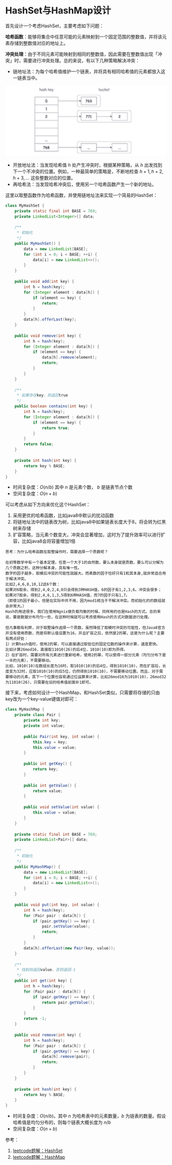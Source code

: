 # HashSet与HashMap设计


首先设计一个考虑HashSet，主要考虑如下问题：

**哈希函数**：能够将集合中任意可能的元素映射到一个固定范围的整数值，并将该元素存储到整数值对应的地址上。

**冲突处理**：由于不同元素可能映射到相同的整数值，因此需要在整数值出现「冲突」时，需要进行冲突处理。总的来说，有以下几种策略解决冲突：

- 链地址法：为每个哈希值维护一个链表，并将具有相同哈希值的元素都放入这一链表当中。

![](assets/*LeetCode练习题：哈希表/链地址法.png)

- 开放地址法：当发现哈希值 $h$ 处产生冲突时，根据某种策略，从 $h$ 出发找到下一个不冲突的位置。例如，一种最简单的策略是，不断地检查 $h+1,h+2,h+3,…$ 这些整数对应的位置。
- 再哈希法：当发现哈希冲突后，使用另一个哈希函数产生一个新的地址。

这里以取整函数作为哈希函数，并使用链地址法来实现一个简易的HashSet：

```java
class MyHashSet {
    private static final int BASE = 769;
    private LinkedList<Integer>[] data;

    /**
     * 初始化
     */
    public MyHashSet() {
        data = new LinkedList[BASE];
        for (int i = 0; i < BASE; ++i) {
            data[i] = new LinkedList<>();
        }
    }

    public void add(int key) {
        int h = hash(key);
        for (Integer element : data[h]) {
            if (element == key) {
                return;
            }
        }
        data[h].offerLast(key);
    }

    public void remove(int key) {
        int h = hash(key);
        for (Integer element : data[h]) {
            if (element == key) {
                data[h].remove(element);
                return;
            }
        }
    }

    /**
     * 如果存在key，则返回true
     */
    public boolean contains(int key) {
        int h = hash(key);
        for (Integer element : data[h]) {
            if (element == key) {
                return true;
            }
        }
        return false;
    }

    private int hash(int key) {
        return key % BASE;
    }
}
```

- 时间复杂度：$O(n/b)$ 其中 $n$ 是元素个数， $b$ 是链表节点个数
- 空间复杂度：$O(n+b)$

可以考虑从如下方向来优化这个HashSet：
1. 采用更优的哈希函数，比如java8中默认的扰动函数
2. 将链地址法中的链表改为树，比如java8中如果链表长度大于8，将会转为红黑树来存储
3. 扩容策略，当元素个数变大，冲突会显著增加，这时为了提升效率可以进行扩容，比如java8会将容量增加1倍

```
思考：为什么哈希函数在取整操作时，需要选择一个质数呢？

在初等数学中有一个基本定理，任意一个大于1的自然数，要么本身就是质数，要么可以分解为几个质数之积，这种分解本身，具有唯一性。
数字的因子越多，取模后冲突的可能性就越大。而素数的因子恰好只有1和其本身,就非常适合用于解决冲突。
比如2,4,6,8,10,12这6个数：
如果对6取余，得到2,4,0,2,4,0只会得到3种HASH值，6的因子有1,2,3,6。冲突会很多；
如果对7取余，得到2,4,6,1,3,5得到6种HASH值，而7的因子只有1,7。
（即使1的因子最小，但是在实际中并不用，因为mod1相当于不解决冲突。而初始化的的数组就会非常大。）
Hash的用途很多，我们在使用Ngnix做负载均衡的时候，同样用的也是Hash的方式。总的来说，要是数据分布均匀一些，在这种时候就可以考虑使用Hash的方式对数据进行处理。

但凡事都有利弊，对于取整操作选择一个质数，虽然降低了取模时冲突的可能性，但Java8官方并没有使用质数，而是将默认值设置为16，并且扩容之后，依然是2的幂，这是为什么呢？主要有两点好处：
1）计算hash值时，使用2的幂，可以直接通过取低位的固定位数的操作来计算，速度更快。
比如计算26mod16，直接取11010(26)的后4位，1010(10)即为所得。
2）在扩容时，需要对所有元素进行重新哈希，使用2的幂，可以使得一部分元素（均匀分布下是一半的元素），不需要移动。
比如，1010(10)在数组长度为16时，取1010(10)的后4位，得到1010(10)，而在扩容后，长度变为32时，应取1010(10)的后5位，仍然得到1010(10)，不需要移动位置。而且，对于需要移动的元素，其下一个位置也容易通过位运算来计算，比如26mod16为1010(10)，26mod32为11010(26)，只需要在旧的哈希值前面补1即可。
```

接下来，考虑如何设计一个HashMap，和HashSet类似，只需要将存储的只由key改为一个key-value键值对即可：

```java
class MyHashMap {
    private class Pair {
        private int key;
        private int value;

        public Pair(int key, int value) {
            this.key = key;
            this.value = value;
        }

        public int getKey() {
            return key;
        }

        public int getValue() {
            return value;
        }

        public void setValue(int value) {
            this.value = value;
        }
    }

    private static final int BASE = 769;
    private LinkedList<Pair>[] data;

    /**
     * 初始化
     */
    public MyHashMap() {
        data = new LinkedList[BASE];
        for (int i = 0; i < BASE; ++i) {
            data[i] = new LinkedList<>();
        }
    }
    
    public void put(int key, int value) {
        int h = hash(key);
        for (Pair pair : data[h]) {
            if (pair.getKey() == key) {
                pair.setValue(value);
                return;
            }
        }
        data[h].offerLast(new Pair(key, value));
    }

    /**
     * 找到则返回value，否则返回-1
     */
    public int get(int key) {
        int h = hash(key);
        for (Pair pair : data[h]) {
            if (pair.getKey() == key) {
                return pair.getValue();
            }
        }
        return -1;
    }
    
    public void remove(int key) {
        int h = hash(key);
        for (Pair pair : data[h]) {
            if (pair.getKey() == key) {
                data[h].remove(pair);
                return;
            }
        }
    }

    private int hash(int key) {
        return key % BASE;
    }
}
```

- 时间复杂度：$O(n/b)$。其中 $n$ 为哈希表中的元素数量，$b$ 为链表的数量。假设哈希值是均匀分布的，则每个链表大概长度为 $n/b$ 
- 空间复杂度：$O(n+b)$

参考：
1. [leetcode题解：HashSet](https://leetcode.cn/problems/design-hashset/solutions/)
2. [leetcode题解：HashMap](https://leetcode.cn/problems/design-hashmap/solutions/)
